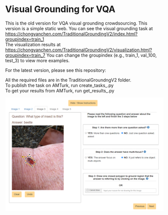 # Visual Grounding for VQA
This is the old version for VQA visual grounding crowdsourcing. This version is a simple static web.
You can see the visual grounding task at https://chongyanchen.com/TraditionalGroundingV2/index.html?groupindex=train_1  
The visualization results at https://chongyanchen.com/TraditionalGroundingV2/visualization.html?groupindex=train_7
You can change the groupindex (e.g., train_1, val_100, test_3) to view more examples.

For the latest version, please see this repository: 

All the required files are in the TraditionalGroundngV2 folder.  
To publish the task on AMTurk, run create_tasks_.py  
To get your results from AMTurk, run get_results_.py

![image](https://github.com/CCYChongyanChen/CCYChongyanChen.github.io/blob/master/Demos/crowdsourcing.png)

